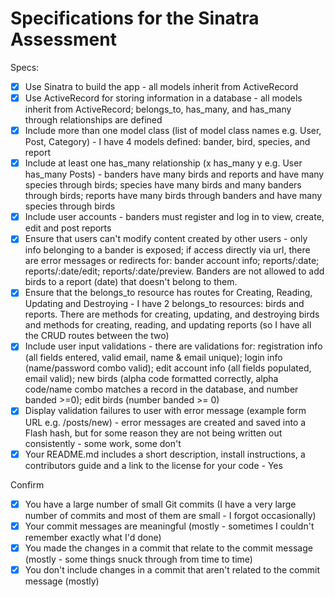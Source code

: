 # Specifications for the Sinatra Assessment

Specs:
- [x] Use Sinatra to build the app - all models inherit from ActiveRecord
- [x] Use ActiveRecord for storing information in a database - all models inherit from ActiveRecord; belongs_to, has_many, and has_many through relationships are defined
- [x] Include more than one model class (list of model class names e.g. User, Post, Category) - I have 4 models defined: bander, bird, species, and report
- [x] Include at least one has_many relationship (x has_many y e.g. User has_many Posts) - banders have many birds and reports and have many species through birds; species have many birds and many banders through birds; reports have many birds through banders and have many species through birds
- [x] Include user accounts - banders must register and log in to view, create, edit and post reports 
- [x] Ensure that users can't modify content created by other users - only info belonging to a bander is exposed; if access directly via url, there are error messages or redirects for: bander account info; reports/:date; reports/:date/edit; reports/:date/preview. Banders are not allowed to add birds to a report (date) that doesn't belong to them.
- [x] Ensure that the belongs_to resource has routes for Creating, Reading, Updating and Destroying - I have 2 belongs_to resources: birds and reports. There are methods for creating, updating, and destroying birds and methods for creating, reading, and updating reports (so I have all the CRUD routes between the two)
- [x] Include user input validations - there are validations for: registration info (all fields entered, valid email, name & email unique); login info (name/password combo valid); edit account info (all fields populated, email valid); new birds (alpha code formatted correctly, alpha code/name combo matches a record in the database, and number banded >=0); edit birds (number banded >= 0)
- [x] Display validation failures to user with error message (example form URL e.g. /posts/new) - error messages are created and saved into a Flash hash, but for some reason they are not being written out consistently - some work, some don't 
- [x] Your README.md includes a short description, install instructions, a contributors guide and a link to the license for your code - Yes

Confirm
- [x] You have a large number of small Git commits (I have a very large number of commits and most of them are small - I forgot occasionally)
- [x] Your commit messages are meaningful (mostly - sometimes I couldn't remember exactly what I'd done)
- [x] You made the changes in a commit that relate to the commit message (mostly - some things snuck through from time to time)
- [x] You don't include changes in a commit that aren't related to the commit message (mostly)
